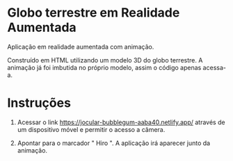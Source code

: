 # Globo terrestre em Realidade Aumentada 

Aplicação em realidade aumentada com animação.

Construído em HTML utilizando um modelo 3D do globo terrestre. A animação já foi imbutida no próprio modelo, assim o código apenas acessa-a.

# Instruções

1. Acessar o link https://jocular-bubblegum-aaba40.netlify.app/ através de um dispositivo móvel e permitir o acesso a câmera.

2. Apontar para o marcador " Hiro ". A aplicação irá aparecer junto da animação.    

